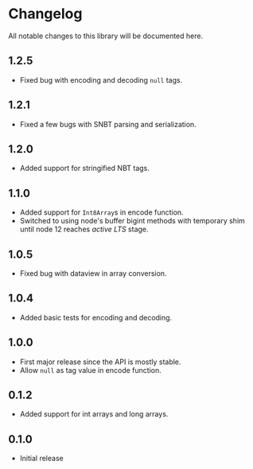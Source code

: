 # Changelog

All notable changes to this library will be documented here.

## 1.2.5

- Fixed bug with encoding and decoding `null` tags.

## 1.2.1

- Fixed a few bugs with SNBT parsing and serialization.

## 1.2.0

- Added support for stringified NBT tags.

## 1.1.0

- Added support for `Int8Array`s in encode function.
- Switched to using node's buffer bigint methods with temporary shim until
node 12 reaches _active LTS_ stage.

## 1.0.5

- Fixed bug with dataview in array conversion.

## 1.0.4

- Added basic tests for encoding and decoding.

## 1.0.0

- First major release since the API is mostly stable.
- Allow `null` as tag value in encode function.

## 0.1.2

- Added support for int arrays and long arrays.

## 0.1.0

- Initial release
